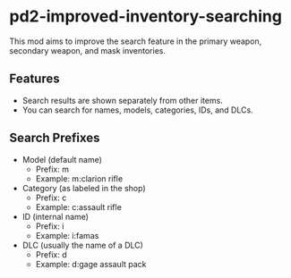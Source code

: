 # pd2-improved-inventory-searching
This mod aims to improve the search feature in the primary weapon, secondary weapon, and mask inventories.

## Features
* Search results are shown separately from other items.
* You can search for names, models, categories, IDs, and DLCs.

## Search Prefixes
* Model (default name)
	* Prefix: m
	* Example: m:clarion rifle
* Category (as labeled in the shop)
	* Prefix: c
	* Example: c:assault rifle
* ID (internal name)
	* Prefix: i
	* Example: i:famas
* DLC (usually the name of a DLC)
	* Prefix: d
	* Example: d:gage assault pack
